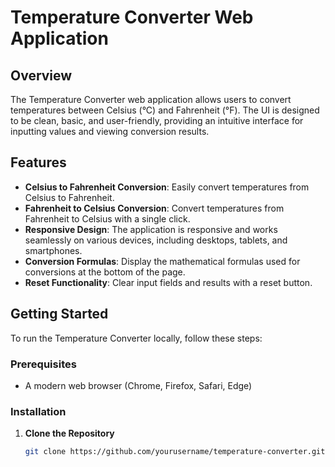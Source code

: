# Temperature Converter Web Application

## Overview
The Temperature Converter web application allows users to convert temperatures between Celsius (°C) and Fahrenheit (°F). The UI is designed to be clean, basic, and user-friendly, providing an intuitive interface for inputting values and viewing conversion results.

## Features
- **Celsius to Fahrenheit Conversion**: Easily convert temperatures from Celsius to Fahrenheit.
- **Fahrenheit to Celsius Conversion**: Convert temperatures from Fahrenheit to Celsius with a single click.
- **Responsive Design**: The application is responsive and works seamlessly on various devices, including desktops, tablets, and smartphones.
- **Conversion Formulas**: Display the mathematical formulas used for conversions at the bottom of the page.
- **Reset Functionality**: Clear input fields and results with a reset button.

## Getting Started
To run the Temperature Converter locally, follow these steps:

### Prerequisites
- A modern web browser (Chrome, Firefox, Safari, Edge)

### Installation
1. **Clone the Repository**
   ```bash
   git clone https://github.com/yourusername/temperature-converter.git
